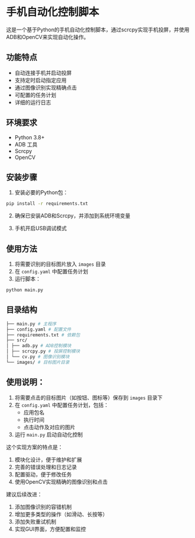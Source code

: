 # 手机自动化控制脚本

这是一个基于Python的手机自动化控制脚本，通过scrcpy实现手机投屏，并使用ADB和OpenCV来实现自动化操作。

## 功能特点

- 自动连接手机并启动投屏
- 支持定时启动指定应用
- 通过图像识别实现精确点击
- 可配置的任务计划
- 详细的运行日志

## 环境要求

- Python 3.8+
- ADB 工具
- Scrcpy
- OpenCV

## 安装步骤

1. 安装必要的Python包：

```bash
pip install -r requirements.txt
```

2. 确保已安装ADB和Scrcpy，并添加到系统环境变量

3. 手机开启USB调试模式

## 使用方法

1. 将需要识别的目标图片放入 `images` 目录
2. 在 `config.yaml` 中配置任务计划
3. 运行脚本：

```bash
python main.py
```

## 目录结构

```bash
├── main.py # 主程序
├── config.yaml # 配置文件
├── requirements.txt # 依赖包
├── src/
│ ├── adb.py # ADB控制模块
│ ├── scrcpy.py # 投屏控制模块
│ └── cv.py # 图像识别模块
└── images/ # 目标图片目录
```

## 使用说明：

1. 将需要点击的目标图片（如按钮、图标等）保存到 `images` 目录下
2. 在 `config.yaml` 中配置任务计划，包括：
   - 应用包名
   - 执行时间
   - 点击动作及对应的图片
3. 运行 `main.py` 启动自动化控制

这个实现方案的特点是：
1. 模块化设计，便于维护和扩展
2. 完善的错误处理和日志记录
3. 配置驱动，便于修改任务
4. 使用OpenCV实现精确的图像识别和点击

建议后续改进：
1. 添加图像识别的容错机制
2. 增加更多类型的操作（如滑动、长按等）
3. 添加失败重试机制
4. 实现GUI界面，方便配置和监控
